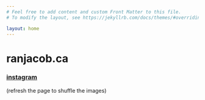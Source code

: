```yaml
---
# Feel free to add content and custom Front Matter to this file.
# To modify the layout, see https://jekyllrb.com/docs/themes/#overriding-theme-defaults

layout: home
---
```


# ranjacob.ca
### <a href="https://www.instagram.com/ranjacob/" target="_blank">instagram</a>

(refresh the page to shuffle the images)
